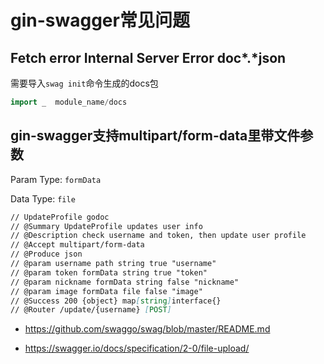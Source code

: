 # gin-swagger常见问题

## Fetch error Internal Server Error doc*.*json

需要导入`swag init`命令生成的docs包

```go
import _  module_name/docs
```



## gin-swagger支持multipart/form-data里带文件参数

Param Type: `formData`

Data Type: `file`

```markdown
// UpdateProfile godoc
// @Summary UpdateProfile updates user info
// @Description check username and token, then update user profile
// @Accept multipart/form-data
// @Produce json
// @param username path string true "username"
// @param token formData string true "token"
// @param nickname formData string false "nickname"
// @param image formData file false "image"
// @Success 200 {object} map[string]interface{}
// @Router /update/{username} [POST]
```

* https://github.com/swaggo/swag/blob/master/README.md

* https://swagger.io/docs/specification/2-0/file-upload/

